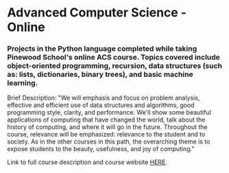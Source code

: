 # Advanced Computer Science - Online

### Projects in the Python language completed while taking Pinewood School's online ACS course. Topics covered include object-oriented programming, recursion, data structures (such as: lists, dictionaries, binary trees), and basic machine learning.

Brief Description:
"We will emphasis and focus on problem analysis, effective and efficient use of data structures and algorithms, good programming style, clarity, and performance. We'll show some beautiful applications of computing that have changed the world, talk about the history of computing, and where it will go in the future. Throughout the course, relevance will be emphasized: relevance to the student and to society. As in the other courses in this path, the overarching theme is to expose students to the beauty, usefulness, and joy of computing."

Link to full course description and course website <a href="https://sites.google.com/site/csspiralinglearning/home/advanced-computer-science-acs/object-oriented-programming---project-1#OOPIntroduction">HERE</a>.
